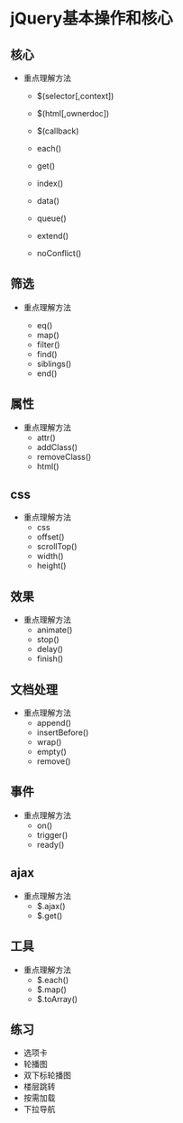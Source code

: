 # jQuery基本操作和核心

## 核心

- 重点理解方法

  - $(selector[,context])

  - $(html[,ownerdoc])

  - $(callback)

  - each()

  - get()

  - index()

  - data()

  - queue()

  - extend()

  - noConflict()

## 筛选

- 重点理解方法

  - eq()
  - map()
  - filter()
  - find()
  - siblings()
  - end()

## 属性

- 重点理解方法
  - attr()
  - addClass()
  - removeClass()
  - html()

## css

- 重点理解方法
  - css
  - offset()
  - scrollTop()
  - width()
  - height()

## 效果

- 重点理解方法
  - animate()
  - stop()
  - delay()
  - finish()

## 文档处理

- 重点理解方法
  - append()
  - insertBefore()
  - wrap()
  - empty()
  - remove()

## 事件

- 重点理解方法
  - on()
  - trigger()
  - ready()

## ajax

- 重点理解方法
  - $.ajax()
  - $.get()

## 工具

- 重点理解方法
  - $.each()
  - $.map()
  - $.toArray()

## 练习

- 选项卡
- 轮播图
- 双下标轮播图
- 楼层跳转
- 按需加载
- 下拉导航
